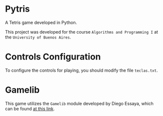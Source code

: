 # Pytris
A Tetris game developed in Python.

This project was developed for the course ```Algorithms and Programming I``` at the ```University of Buenos Aires```.

# Controls Configuration
To configure the controls for playing, you should modify the file ```teclas.txt```.

# Gamelib
This game utilizes the ```Gamelib``` module developed by Diego Essaya, which can be found [at this link](https://github.com/dessaya/python-gamelib).
